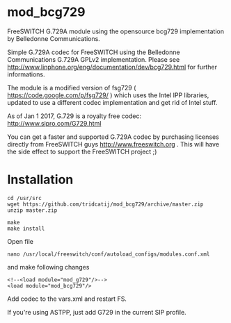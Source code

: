 mod_bcg729
==========

FreeSWITCH G.729A module using the opensource bcg729 implementation by Belledonne Communications.

Simple G.729A codec for FreeSWITCH using the Belledonne Communications G.729A GPLv2 implementation.
Please see http://www.linphone.org/eng/documentation/dev/bcg729.html for further informations.

The module is a modified version of fsg729 ( https://code.google.com/p/fsg729/ ) which
uses the Intel IPP libraries, updated to use a different codec implementation and get rid of Intel stuff.

As of Jan 1 2017, G.729 is a royalty free codec: http://www.sipro.com/G729.html

You can get a faster and supported G.729A codec by purchasing licenses
directly from FreeSWITCH guys http://www.freeswitch.org .
This will have the side effect to support the FreeSWITCH project ;)

Installation
============
```
cd /usr/src
wget https://github.com/tridcatij/mod_bcg729/archive/master.zip
unzip master.zip

make
make install
```

Open file
```
nano /usr/local/freeswitch/conf/autoload_configs/modules.conf.xml
```
and make following changes
```
<!--<load module="mod_g729"/>-->
<load module="mod_bcg729"/>
```

Add codec to the vars.xml and restart FS.

If you're using ASTPP, just add G729 in the current SIP profile.

